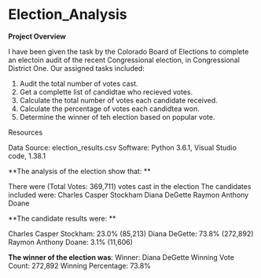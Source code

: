 # Election_Analysis

**Project Overview**

I have been given the task by the Colorado Board of Elections to complete an electoin audit of the recent Congressional election, in Congressional District One. Our assigned tasks included: 

  1. Audit the total number of votes cast. 
  2. Get a complette list of candidtae who recieved votes.
  3. Calculate the total number of votes each candidate received. 
  4. Calculate the percentage of votes each candidtea won. 
  5. Determine the winner of teh election based on popular vote. 

Resources 

Data Source: election_results.csv
Software: Python 3.6.1, Visual Studio code, 1.38.1

**The analysis of the election show that: **

There were (Total Votes: 369,711) votes cast in the election 
The candidates included were: 
  Charles Casper Stockham
  Diana DeGette
  Raymon Anthony Doane

**The candidate results were: **

  Charles Casper Stockham: 23.0% (85,213)
  Diana DeGette: 73.8% (272,892)
  Raymon Anthony Doane: 3.1% (11,606)
  
**The winner of the election was**: 
  Winner: Diana DeGette
  Winning Vote Count: 272,892
  Winning Percentage: 73.8%
